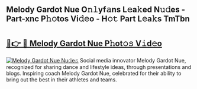 ## Melody Gardot Nue O𝚗𝚕yf𝚊ns L𝚎a𝚔ed N𝚞𝚍es - Part-xnc P𝚑𝚘tos Vi𝚍𝚎o - H𝚘𝚝 Part L𝚎a𝚔s TmTbn

# <h2><a href="http://kfcgbol.oniu.top/?m=Melody+Gardot+Nue">🔗👉 🔴 Melody Gardot Nue P𝚑ot𝚘𝚜 V𝚒d𝚎o</a></h2>

[![Melody Gardot Nue Nu𝚍e𝚜](https://i.imgur.com/0qMVB7G.gif)](http://kfcgbol.oniu.top/?m=Melody+Gardot+Nue)
Social media innovator Melody Gardot Nue, recognized for sharing dance and lifestyle ideas, through presentations and blogs. Inspiring coach Melody Gardot Nue, celebrated for their ability to bring out the best in their athletes and teams.  
